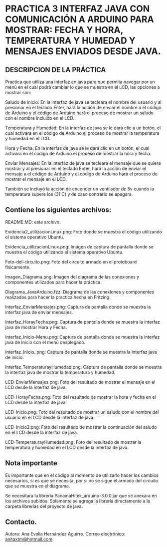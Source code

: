 PRACTICA 3 INTERFAZ JAVA CON COMUNICACIÓN A ARDUINO PARA MOSTRAR: FECHA Y HORA, TEMPERATURA Y HUMEDAD Y MENSAJES ENVIADOS DESDE JAVA.
========================================================================================================================================

DESCRIPCION DE LA PRÁCTICA
---------------------------

Practica que utiliza una interfaz en java para que permita navegar por un menú en el cual podrá cambiar lo que se muestra en el LCD, las opciones a mostrar son: 

Saludo de inicio:
En la interfaz de java se tecleara el nombre del usuario y al presionar en el teclado Enter, hará la acción de enviar el nombre a el código de Arduino y el código de Arduino hará el proceso de mostrar un saludo con el nombre incluido en el LCD.

Temperatura y Humedad:
En la interfaz de java se le dará clic a un botón, el cual activara en el código de Arduino el proceso de mostrar la temperatura y humedad en el LCD.

Hora y Fecha:
En la interfaz de java se le dará clic en un botón, el cual activara en el código de Arduino el proceso de mostrar la hora y fecha.

Enviar Mensajes:
En la interfaz de java  se tecleara el mensaje que se quiera mostrar y al presionar en el teclado Enter, hará la acción de enviar el mensaje a el código de Arduino y el código de Arduino hará el proceso de mostrar el mensaje en el LCD.

También se incluyó la acción de encender un ventilador de 5v cuando la temperatura supere los (31 C) y de caso contrario se apagara.

Contiene los siguientes archivos:
-------------------------------------------
 
README.MD: este archivo.

Evidencia2_utilizacionLinux.png: Foto donde se muestra el código utilizando el sistema operativo Ubuntu.

Evidencia_utilizacionLinux.png: Imagen de captura de pantalla donde se muestra el código utilizando el sistema operativo Ubuntu.

Foto-del-circuito.png: Foto del circuito armado en el protoboard físicamente.

Imagen_Diagrama.png: Imagen del diagrama de las conexiones y componentes utilizados para hacer la práctica.

Diagrama_JavaArduino.fzz: Diagrama de las conexiones y componentes realizados para hacer la practica hecha en Fritzing.

Interfaz_EnviarMensajes.png: Captura de pantalla  donde se muestra la interfaz java de enviar mensajes.

Interfaz_HorayFecha.png: Captura de pantalla donde se muestra la interfaz java de mostrar Hora y Fecha.

Interfaz_Inicio-Menu.png: Captura de pantalla donde se muestra la interfaz java de Inicio con el menú desplegado.

Interfaz_Inicio..png: Captura de pantalla donde se muestra la interfaz java de inicio.

Interfaz_TemperaturayHumedad.png: Captura de pantalla donde se muestra la interfaz java de mostrar la temperatura y humedad.

LCD-EnviarMensajes.png: Foto del resultado de mostrar el mensaje en el LCD desde la interfaz de java.

LCD-HorayFecha.png: Foto del resultado de mostrar la hora y fecha en el LCD desde la interfaz de java.

LCD-Inicio.png: Foto del resultado de mostrar un saludo con el nombre del usuario en el LCD desde la interfaz de java.

LCD-Inicio2.png: Foto del resultado de mostrar la continuación del saludo en el LCD desde la interfaz de java.

LCD-TemperaturayHumedad.png: Foto del resultado de mostrar la temperatura y humedad en el LCD desde la interfaz de java.

Nota importante
-----------------------

Es importante que en el código al momento de utilizarlo hacer los cambios necesarios, si es que se necesita, por si no se sigue el armado del circuito que se muestra en el diagrama.

Se necesitara la librería PanamaHitek_arduino-3.0.0.jar que se anexara en los archivos subidos. Solamente se agrega la librería directamente a la carpeta librerías del proyecto de java.

Contacto.
--------------
Autora: Ana Evelia Hernández Aguirre.
Correo electrónico: anitaxtm@hotmail.com


 


